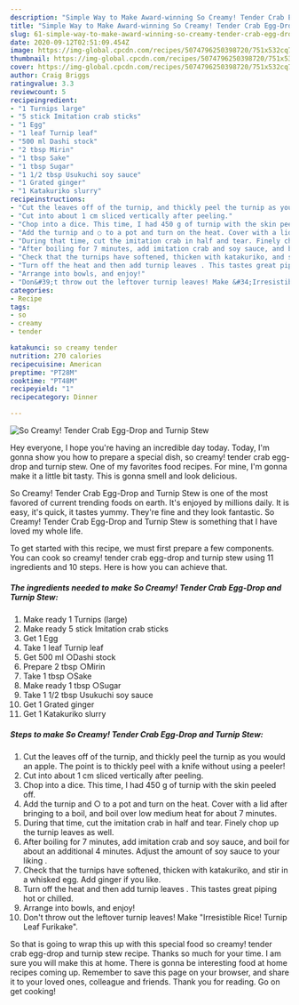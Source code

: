 ```yaml
---
description: "Simple Way to Make Award-winning So Creamy! Tender Crab Egg-Drop and Turnip Stew"
title: "Simple Way to Make Award-winning So Creamy! Tender Crab Egg-Drop and Turnip Stew"
slug: 61-simple-way-to-make-award-winning-so-creamy-tender-crab-egg-drop-and-turnip-stew
date: 2020-09-12T02:51:09.454Z
image: https://img-global.cpcdn.com/recipes/5074796250398720/751x532cq70/so-creamy-tender-crab-egg-drop-and-turnip-stew-recipe-main-photo.jpg
thumbnail: https://img-global.cpcdn.com/recipes/5074796250398720/751x532cq70/so-creamy-tender-crab-egg-drop-and-turnip-stew-recipe-main-photo.jpg
cover: https://img-global.cpcdn.com/recipes/5074796250398720/751x532cq70/so-creamy-tender-crab-egg-drop-and-turnip-stew-recipe-main-photo.jpg
author: Craig Briggs
ratingvalue: 3.3
reviewcount: 5
recipeingredient:
- "1 Turnips large"
- "5 stick Imitation crab sticks"
- "1 Egg"
- "1 leaf Turnip leaf"
- "500 ml Dashi stock"
- "2 tbsp Mirin"
- "1 tbsp Sake"
- "1 tbsp Sugar"
- "1 1/2 tbsp Usukuchi soy sauce"
- "1 Grated ginger"
- "1 Katakuriko slurry"
recipeinstructions:
- "Cut the leaves off of the turnip, and thickly peel the turnip as you would an apple. The point is to thickly peel with a knife without using a peeler!"
- "Cut into about 1 cm sliced vertically after peeling."
- "Chop into a dice. This time, I had 450 g of turnip with the skin peeled off."
- "Add the turnip and ○ to a pot and turn on the heat. Cover with a lid after bringing to a boil, and boil over low medium heat for about 7 minutes."
- "During that time, cut the imitation crab in half and tear. Finely chop up the turnip leaves as well."
- "After boiling for 7 minutes, add imitation crab and soy sauce, and boil for about an additional 4 minutes. Adjust the amount of soy sauce to your liking ."
- "Check that the turnips have softened, thicken with katakuriko, and stir in a whisked egg. Add ginger if you like."
- "Turn off the heat and then add turnip leaves . This tastes great piping hot or chilled."
- "Arrange into bowls, and enjoy!"
- "Don&#39;t throw out the leftover turnip leaves! Make &#34;Irresistible Rice! Turnip Leaf Furikake&#34;."
categories:
- Recipe
tags:
- so
- creamy
- tender

katakunci: so creamy tender 
nutrition: 270 calories
recipecuisine: American
preptime: "PT28M"
cooktime: "PT48M"
recipeyield: "1"
recipecategory: Dinner

---
```



![So Creamy! Tender Crab Egg-Drop and Turnip Stew](https://img-global.cpcdn.com/recipes/5074796250398720/751x532cq70/so-creamy-tender-crab-egg-drop-and-turnip-stew-recipe-main-photo.jpg)

Hey everyone, I hope you're having an incredible day today. Today, I'm gonna show you how to prepare a special dish, so creamy! tender crab egg-drop and turnip stew. One of my favorites food recipes. For mine, I'm gonna make it a little bit tasty. This is gonna smell and look delicious.



So Creamy! Tender Crab Egg-Drop and Turnip Stew is one of the most favored of current trending foods on earth. It's enjoyed by millions daily. It is easy, it's quick, it tastes yummy. They're fine and they look fantastic. So Creamy! Tender Crab Egg-Drop and Turnip Stew is something that I have loved my whole life.


To get started with this recipe, we must first prepare a few components. You can cook so creamy! tender crab egg-drop and turnip stew using 11 ingredients and 10 steps. Here is how you can achieve that.

<!--inarticleads1-->

##### The ingredients needed to make So Creamy! Tender Crab Egg-Drop and Turnip Stew:

1. Make ready 1 Turnips (large)
1. Make ready 5 stick Imitation crab sticks
1. Get 1 Egg
1. Take 1 leaf Turnip leaf
1. Get 500 ml ○Dashi stock
1. Prepare 2 tbsp ○Mirin
1. Take 1 tbsp ○Sake
1. Make ready 1 tbsp ○Sugar
1. Take 1 1/2 tbsp Usukuchi soy sauce
1. Get 1 Grated ginger
1. Get 1 Katakuriko slurry




<!--inarticleads2-->

##### Steps to make So Creamy! Tender Crab Egg-Drop and Turnip Stew:

1. Cut the leaves off of the turnip, and thickly peel the turnip as you would an apple. The point is to thickly peel with a knife without using a peeler!
1. Cut into about 1 cm sliced vertically after peeling.
1. Chop into a dice. This time, I had 450 g of turnip with the skin peeled off.
1. Add the turnip and ○ to a pot and turn on the heat. Cover with a lid after bringing to a boil, and boil over low medium heat for about 7 minutes.
1. During that time, cut the imitation crab in half and tear. Finely chop up the turnip leaves as well.
1. After boiling for 7 minutes, add imitation crab and soy sauce, and boil for about an additional 4 minutes. Adjust the amount of soy sauce to your liking .
1. Check that the turnips have softened, thicken with katakuriko, and stir in a whisked egg. Add ginger if you like.
1. Turn off the heat and then add turnip leaves . This tastes great piping hot or chilled.
1. Arrange into bowls, and enjoy!
1. Don&#39;t throw out the leftover turnip leaves! Make &#34;Irresistible Rice! Turnip Leaf Furikake&#34;.




So that is going to wrap this up with this special food so creamy! tender crab egg-drop and turnip stew recipe. Thanks so much for your time. I am sure you will make this at home. There is gonna be interesting food at home recipes coming up. Remember to save this page on your browser, and share it to your loved ones, colleague and friends. Thank you for reading. Go on get cooking!
